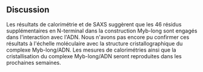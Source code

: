 ## Discussion

Les résultats de calorimétrie et de SAXS suggèrent que les 46 résidus
supplémentaires en N-terminal dans la construction Myb-long sont engagés dans
l'interaction avec l'ADN. Nous n'avons pas encore pu confirmer ces résultats
à l'échelle moléculaire avec la structure cristallographique du complexe
Myb-long/ADN. Les mesures de calorimétries ainsi que la cristallisation du
complexe Myb-long/ADN seront reproduites dans les prochaines semaines.

